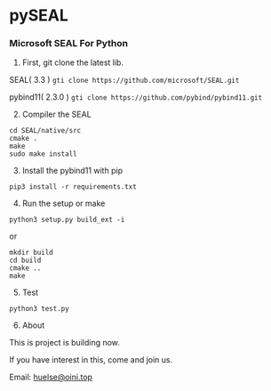 # pySEAL

### Microsoft SEAL For Python

1. First, git clone the latest lib.

SEAL( 3.3 ) `gti clone https://github.com/microsoft/SEAL.git`

pybind11( 2.3.0 ) `gti clone https://github.com/pybind/pybind11.git`

2. Compiler the SEAL

```shell
cd SEAL/native/src
cmake .
make
sudo make install
```

3. Install the pybind11 with pip

`pip3 install -r requirements.txt`

4. Run the setup or make

`python3 setup.py build_ext -i`

or

```shell
mkdir build
cd build
cmake ..
make
```

5. Test

`python3 test.py`

6. About

This is project is building now.

If you have interest in this, come and join us.

Email: [huelse@oini.top](huelse@oini.top)